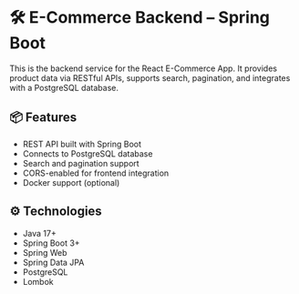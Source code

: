 # 🛠️ E-Commerce Backend – Spring Boot

This is the backend service for the React E-Commerce App. It provides product data via RESTful APIs, supports search, pagination, and integrates with a PostgreSQL database.

## 📦 Features

- REST API built with Spring Boot
- Connects to PostgreSQL database
- Search and pagination support
- CORS-enabled for frontend integration
- Docker support (optional)

## ⚙️ Technologies

- Java 17+
- Spring Boot 3+
- Spring Web
- Spring Data JPA
- PostgreSQL
- Lombok
